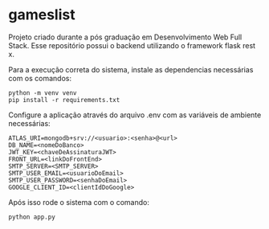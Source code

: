 # gameslist
Projeto criado durante a pós graduação em Desenvolvimento Web Full Stack. Esse repositório possui o backend utilizando o framework flask rest x.

Para a execução correta do sistema, instale as dependencias necessárias com os comandos:

```
python -m venv venv
pip install -r requirements.txt
```

Configure a aplicação através do arquivo .env com as variáveis de ambiente necessárias:

```
ATLAS_URI=mongodb+srv://<usuario>:<senha>@<url>
DB_NAME=<nomeDoBanco>
JWT_KEY=<chaveDeAssinaturaJWT>
FRONT_URL=<linkDoFrontEnd>
SMTP_SERVER=<SMTP_SERVER>
SMTP_USER_EMAIL=<usuarioDoEmail>
SMTP_USER_PASSWORD=<senhaDoEmail>
GOOGLE_CLIENT_ID=<clientIdDoGoogle>
```

Após isso rode o sistema com o comando:

```
python app.py
```
